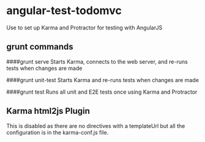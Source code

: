 angular-test-todomvc
====================

Use to set up Karma and Protractor for testing with AngularJS


grunt commands
---
####grunt serve
Starts Karma, connects to the web server, and re-runs tests when changes are made

####grunt unit-test
Starts Karma and re-runs tests when changes are made

####grunt test
Runs all unit and E2E tests once using Karma and Protractor

Karma html2js Plugin
---
This is disabled as there are no directives with a templateUrl but all the configuration is in the karma-conf.js file.